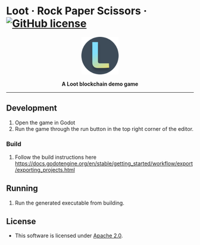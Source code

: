# Loot &middot; Rock Paper Scissors &middot; [![GitHub license](https://img.shields.io/badge/license-GPL3%2FApache2-blue)](#LICENCE)

<p align="center">
  <img width="20%" src="./Assets/Loot_Logo_1k.png">
</p>

<p align="center"><b>A Loot blockchain demo game</b></p>

---

## Development
1) Open the game in Godot
2) Run the game through the run button in the top right corner of the editor.

### Build
1) Follow the build instructions here https://docs.godotengine.org/en/stable/getting_started/workflow/export/exporting_projects.html

## Running
1) Run the generated executable from building.

## License

- This software is licensed under [Apache 2.0](LICENSE).
